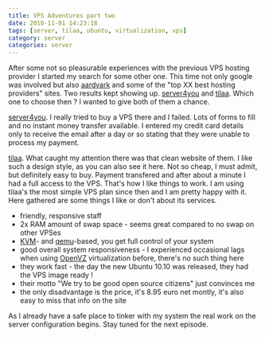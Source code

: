 ```yaml
---
title: VPS Adventures part two
date: 2010-11-01 14:23:18
tags: [server, tilaa, ubuntu, virtualization, vps]
category: server
categories: server
---
```


After some not so pleasurable experiences with the previous VPS hosting
provider I started my search for some other one. This time not only
google was involved but also [aardvark](http://vark.com/) and some of
the "top XX best hosting providers" sites. Two results kept showing up.
[server4you](http://www.server4you.com/) and
[tilaa](https://www.tilaa.nl/). Which one to choose then ? I wanted
to give both of them a chance.

[server4you](http://www.server4you.com/). I really tried to buy a VPS
there and I failed. Lots of forms to fill and no instant money
transfer available. I entered my credit card details only to receive the
email after a day or so stating that they were unable to process my
payment.

[tilaa](https://www.tilaa.nl/). What caught my attention there was
that clean website of them. I like such a design style, as you can also
see it here. Not so cheap, I must admit, but definitely easy to buy.
Payment transfered and after about a minute I had a full access to the
VPS. That's how I like things to work. I am using tilaa's the most
simple VPS plan since then and I am pretty happy with it. Here gathered
are some things I like or don't about its services.

- friendly, responsive staff
- 2x RAM amount of swap space - seems great compared to no swap on other VPSes
- [KVM](http://www.linux-kvm.org/page/Main_Page)- and [qemu](http://en.wikipedia.org/wiki/QEMU)-based, you get full control of your system
- good overall system responsiveness - I experienced occasional lags when using [OpenVZ](http://wiki.openvz.org/Main_Page) virtualization before, there's no such thing here
- they work fast - the day the new Ubuntu 10.10 was released, they had the VPS image ready !
- their motto "We try to be good open source citizens" just convinces me
- the only disadvantage is the price, it's 8.95 euro net montly, it's also easy to miss that info on the site

As I already have a safe place to tinker with my system the real work on
the server configuration begins. Stay tuned for the next episode.
